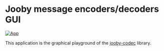 Jooby message encoders/decoders GUI
===================================

[![App](https://img.shields.io/badge/Live%20Demo-View-green)](https://jooby-dev.github.io/jooby-gui/)

This application is the graphical playground of the [jooby-codec](https://github.com/jooby-dev/jooby-codec) library.
